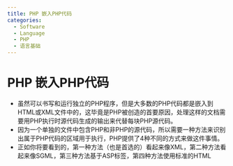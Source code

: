 ```yaml
---
title: PHP 嵌入PHP代码
categories:
  - Software
  - Language
  - PHP
  - 语言基础
---
```

# PHP 嵌入PHP代码

- 虽然可以书写和运行独立的PHP程序，但是大多数的PHP代码都是嵌入到HTML或XML文件中的，这毕竟是PHP被创造的首要原因，处理这样的文档需要用PHP执行时源代码生成的输出来代替每块PHP源代码。
- 因为一个单独的文件中包含PHP和非PHP的源代码，所以需要一种方法来识别出属于PHP代码的区域用于执行，PHP提供了4种不同的方式来做这件事情。
- 正如你将要看到的，第一种方法（也是首选的）看起来像XML，第二种方法看起来像SGML，第三种方法基于ASP标签，第四种方法使用标准的HTML<script>标签，这使用常规的HTML编辑器编辑嵌入PHP的页面变得容易。
## XML风格

- 因为XML(eXtensible Markup Language，可拓展标记语言）的出现和HTML向XML语言的过渡(XHTML)，目前嵌入PHP的的首选技术是使用XML兼容标签来指示PHP的指令。
- 因为XML允许定义新标签，XML中用标签来区分PHP命令是很简单的，要使用这种风格，需要将PHP代码包含在`<?php和?>`之间，所有在这些标记之间的部分都当作PHP代码来解释，所有在标记之外的则不是，虽然在标记和其中的文本之间的空格并不是必须的，但是这样做会增加可读性，例如，要让PHP打印"Hello World"，可以在Web页面中插入下面一行：

```php
<?php echo"Hello, World"; ?>
```

- 因为块的末尾也强制结束表达式，所以紧随在语句之后的分号是可选的，以下示例将PHP嵌入到一个完整的HTMl文件中：

```php+HTML
<!dictype html public "-//w3c//DTD XHTML 1.0 Transitional//EN"http://www.w3.org/TR/xhtml11/DTD/xhtml11-transitional.dtd">
<html>
    <head>
        <title>This is my first PHP program!</title>
    </head>
    <body>
        <p>
            Look,me! It is my first PHP program:<br/>
            <?php echo "Hello, world"; ?><br/>
            How cool is that?
        </p>
    </body>
</html>
```

- 当然，这并不能让人非常激动，不用PHP我们也能完成它，但当我们要把从信息源（如数据库和表单值）得到的动态信息放到Web页面时，PHP就非常有价值，当用户访问这个页面并查看它的源代码时，看到的是：

```php+HTML
<!dictype html public "-//w3c//dtd html 4.0 transitional//en">
<html>
    <head>
        <title>This is my first PHP program!</title>
    </head>
    <body>
        <p>
            Look,me! It's my first PHP program:<br/>
            Hello, world<br/>
            How cool is that?
        </p>
    </body>
</html>
```

- 在这里我们看不到PHP源代码的踪迹，用户看到的只是它的输出。
- 注意所有在PHP和非PHP之间的转换都在单独的一行中，PHP命令可以放在文件里的任意地方，甚至是在HTML标签中，例如：

```php+HTML
<input type="text" name="first_name" value="<?php echo "Rasmus"; ?> "/>
当PHP处理这个文本时，将读到：
<input type="text" name="first_name" value=Rasmus" />
```

- 在开始和结束标记中的PHP代码可以不在同一行里，如果PHP命令的结束标记是在一行的末尾，则结束标记后的换行符也可以去掉，因此，我们可以改写：Hello,world"例子：

```php+HTML
<?php
Echo "Hello, world"; ?>
<br />
```

- 分行之后，生成的HTML没有任何变化。

## SGML风格

嵌入PHP的"经典"风格源于SGML命令处理标签，要使用这种方法，只需简单地将PHP包含在`<?和?>`中，下面还是"Hello world"的例子：

```php+HTML
<? echo "Hello, world"; ?>
```

- 我们把这种风格称之为短标签(short tag)，这种风格时最简短和插入最少的，并且可以在`php.ini`初始化文件中关闭它，以便不和XML PI(Process Instruction，处理指令）标签产生冲突，因此，如果想要编写完全可一至的PHP代码分发给其他人（他们可能关闭短标签)，就应该使用较长的`<?php ... ?>`标签风格，如果你不需要和他人共享你的代码，也无需告诉想使用你的代码的人来打开短标签，并且你不打打算在你的PHP代码中混入XML，那么就可以使用这种风格的标签。

## ASP风格

- 因为SGML和XML标签风格都不是严格合法的HTML，一些HTML编辑器不能正确的解析它（如语法颜色高亮，上下文相关帮助和其他细节)，一些编辑器甚至会帮助你移出这些"损坏的"代码，尽管如此，很多HTML编辑器都认可另一种嵌入代码的机制，就是微软的ASP(Active Server Pages)，和PHP一样，ASP是一种将服务器端脚本嵌入到HTML页面的方法。
- 如果你想使用ASP的工具编辑嵌入PHP的文件，你可以用ASP风格的标签来确定PHP代码区域，ASP风格的标签与SGML风格的标签类似，只是用`%`替代了`?`:

```php+HTML
<% echo "Hello,world"; %>
```

- 除此之外，ASP风格的标签的工作方式与SGML风格的标签一样。
- ASP风格的标签默认是不生效的，你需要在编译PHP时加上`--enable-asp-tags`选项或者编辑`php.int`文件，设置其中的`asp_tags`
## 脚本风格

- 最后一种从HTML中区分PHP代码的方法是用一个标签来允许在HTML页中进行客户端脚本编程，该标签是。

```php+HTML
<script language="php">
echo "Hello, world";
</script>
```

- 这种方法对于仅工作于严格合法的HTML文件，但不支持XML处理命令的HTML编辑器最有用。

## 直接输出内容

- PHP程序最常见的操作可能要数向用户显示数据，在这个WEB应用的上下文中，这意味着插入到HTML文档的信息在被用户查看时将变成HTML
- 为了简化这个操作，PHP提供了SGML和ASP标签的特别版本，这些版本自动获取标签中的值并且将其插入到HTML页面中，为了使用这个特性，可在开始标签后添加一个等号`=`，用这个技术，我们重写表单的例子，如下：

```php+HTML
<input type="text" name="first_name" value="<?="Rasmus"; ?>">
```

- 如果你启用了ASP风格的标签，则可以用ASP标签完成同样的工作：

```php+HTML
<p>This number (<%= 2+2 %>)<br />
And this number (<% echo (2+2); %>)<br />
```

- 在处理之后，产生的HTML是：

```php+HTML
<p>This number (4)  <br/>
and this number (4) <br/>
are the same.</p>
```


